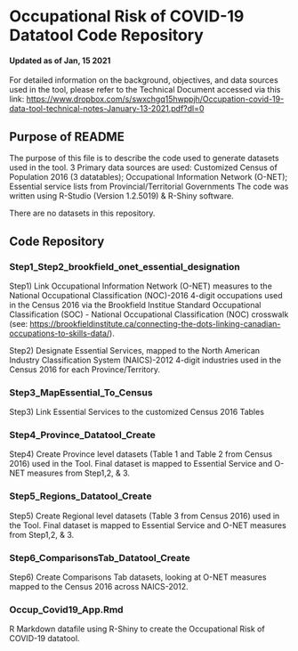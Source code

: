 # Occupational Risk of COVID-19 Datatool Code Repository
#### Updated as of Jan, 15 2021
For detailed information on the background, objectives, and data sources used in the tool, please refer to the Technical Document accessed via this link: 
https://www.dropbox.com/s/swxchgq15hwppjh/Occupation-covid-19-data-tool-technical-notes-January-13-2021.pdf?dl=0

## Purpose of README
The purpose of this file is to describe the code used to generate datasets used in the tool. 
3 Primary data sources are used: Customized Census of Population 2016 (3 datatables); Occupational Information Network (O-NET); Essential service lists from Provincial/Territorial Governments
The code was written using R-Studio (Version 1.2.5019) & R-Shiny software.

There are no datasets in this repository.

## Code Repository
### Step1_Step2_brookfield_onet_essential_designation
Step1) Link Occupational Information Network (O-NET) measures to the National Occupational Classification (NOC)-2016 4-digit occupations used in the Census 2016 via the Brookfield Institue Standard Occupational Classification (SOC) - National Occupational Classification (NOC) crosswalk (see: https://brookfieldinstitute.ca/connecting-the-dots-linking-canadian-occupations-to-skills-data/).

Step2) Designate Essential Services, mapped to the North American Industry Classification System (NAICS)-2012 4-digit industries used in the Census 2016 for each Province/Territory.

### Step3_MapEssential_To_Census
Step3) Link Essential Services to the customized Census 2016 Tables

### Step4_Province_Datatool_Create
Step4) Create Province level datasets (Table 1 and Table 2 from Census 2016) used in the Tool. Final dataset is mapped to Essential Service and O-NET measures from Step1,2, & 3.

### Step5_Regions_Datatool_Create
Step5) Create Regional level datasets (Table 3 from Census 2016) used in the Tool. Final dataset is mapped to Essential Service and O-NET measures from Step1,2, & 3.

### Step6_ComparisonsTab_Datatool_Create
Step6) Create Comparisons Tab datasets, looking at O-NET measures mapped to the Census 2016 across NAICS-2012.

### Occup_Covid19_App.Rmd
R Markdown datafile using R-Shiny to create the Occupational Risk of COVID-19 datatool. 
